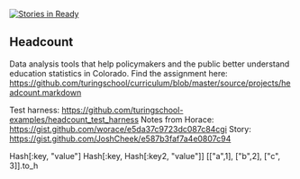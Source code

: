 [![Stories in Ready](https://badge.waffle.io/acareaga/headcount.png?label=ready&title=Ready)](https://waffle.io/acareaga/headcount)
## Headcount

Data analysis tools that help policymakers and the public better understand education statistics in Colorado.
Find the assignment here: https://github.com/turingschool/curriculum/blob/master/source/projects/headcount.markdown

Test harness: https://github.com/turingschool-examples/headcount_test_harness
Notes from Horace: https://gist.github.com/worace/e5da37c9723dc087c84cgi
Story: https://gist.github.com/JoshCheek/e587b3faf7a4e0807c94

Hash[:key, "value"]
Hash[:key, Hash[:key2, "value"]]
[["a",1], ["b",2], ["c", 3]].to_h
